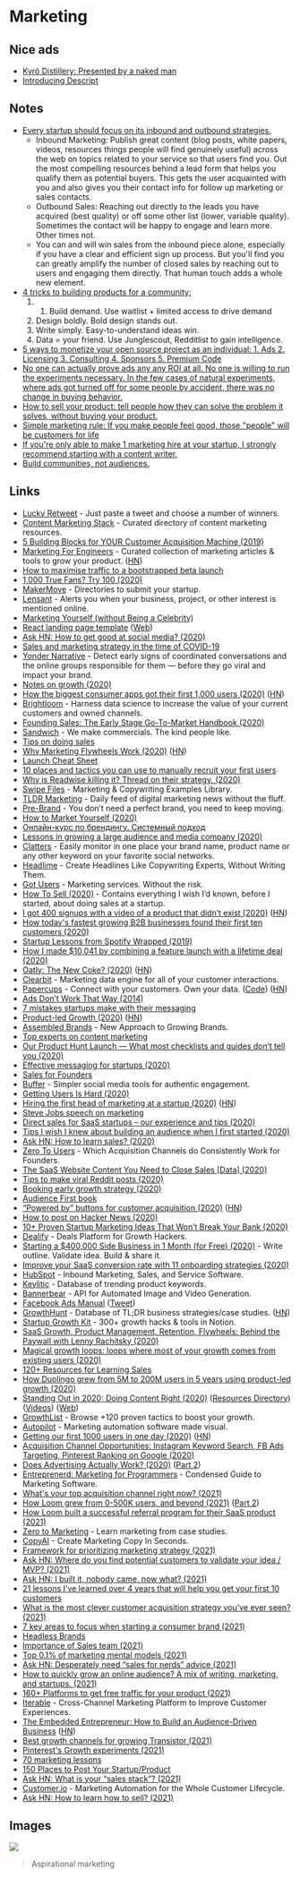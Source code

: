 # Marketing

## Nice ads

- [Kyrö Distillery: Presented by a naked man](https://www.youtube.com/watch?v=6Q35akNanEs)
- [Introducing Descript](https://www.youtube.com/watch?v=Bl9wqNe5J8U)

## Notes

- [Every startup should focus on its inbound and outbound strategies.](https://news.ycombinator.com/item?id=24233859)
  - Inbound Marketing: Publish great content (blog posts, white papers, videos, resources things people will find genuinely useful) across the web on topics related to your service so that users find you. Out the most compelling resources behind a lead form that helps you qualify them as potential buyers. This gets the user acquainted with you and also gives you their contact info for follow up marketing or sales contacts.
  - Outbound Sales: Reaching out directly to the leads you have acquired (best quality) or off some other list (lower, variable quality). Sometimes the contact will be happy to engage and learn more. Other times not.
  - You can and will win sales from the inbound piece alone, especially if you have a clear and efficient sign up process. But you'll find you can greatly amplify the number of closed sales by reaching out to users and engaging them directly. That human touch adds a whole new element.
- [4 tricks to building products for a community:](https://twitter.com/gregisenberg/status/1297551258048442369)
  1. 1. Build demand. Use waitlist + limited access to drive demand
  2. Design boldly. Bold design stands out.
  3. Write simply. Easy-to-understand ideas win.
  4. Data = your friend. Use Junglescout, Redditlist to gain intelligence.
- [5 ways to monetize your open source project as an individual: 1. Ads 2. Licensing 3. Consulting 4. Sponsors 5. Premium Code](https://twitter.com/zenorocha/status/1313140411699920899)
- [No one can actually prove ads any any ROI at all. No one is willing to run the experiments necessary. In the few cases of natural experiments, where ads got turned off for some people by accident, there was no change in buying behavior.](https://news.ycombinator.com/item?id=25623858)
- [How to sell your product: tell people how they can solve the problem it solves, without buying your product.](https://twitter.com/shl/status/1369026126366994432)
- [Simple marketing rule: If you make people feel good, those "people" will be customers for life](https://twitter.com/gregisenberg/status/1385586957519147008)
- [If you're only able to make 1 marketing hire at your startup, I strongly recommend starting with a content writer.](https://twitter.com/agazdecki/status/1391724959282565120)
- [Build communities, not audiences.](https://twitter.com/SoniaChanel617/status/1400430635035021312)

## Links

- [Lucky Retweet](https://luckyretweet.now.sh/) - Just paste a tweet and choose a number of winners.
- [Content Marketing Stack](http://www.contentmarketingstack.co/) - Curated directory of content marketing resources.
- [5 Building Blocks for YOUR Customer Acquisition Machine (2019)](https://alexiskold.net/2019/11/26/5-building-blocks-for-your-customer-acquisition-machine/)
- [Marketing For Engineers](https://github.com/LisaDziuba/Marketing-for-Engineers) - Curated collection of marketing articles & tools to grow your product. ([HN](https://news.ycombinator.com/item?id=23289185))
- [How to maximise traffic to a bootstrapped beta launch](https://sizle.io/how-to-maximise-traffic-to-a-bootstrapped-product-hunt-launch/)
- [1,000 True Fans? Try 100 (2020)](https://a16z.com/2020/02/06/100-true-fans/)
- [MakerMove](https://www.makermove.com/directories) - Directories to submit your startup.
- [Lensant](https://lensant.com/) - Alerts you when your business, project, or other interest is mentioned online.
- [Marketing Yourself (without Being a Celebrity)](https://www.swyx.io/writing/marketing-yourself/)
- [React landing page template](https://github.com/cruip/open-react-template) ([Web](https://cruip.com/))
- [Ask HN: How to get good at social media? (2020)](https://news.ycombinator.com/item?id=22933182)
- [Sales and marketing strategy in the time of COVID-19](https://www.notion.so/Sales-and-marketing-strategy-in-the-time-of-COVID-19-4e4589fd287c438eb863ecf66aff51e2)
- [Yonder Narrative](https://www.yonder-ai.com/product/) - Detect early signs of coordinated conversations and the online groups responsible for them — before they go viral and impact your brand.
- [Notes on growth (2020)](https://twitter.com/ibringtraffic/status/1258817333096673281)
- [How the biggest consumer apps got their first 1,000 users (2020)](https://www.lennyrachitsky.com/p/how-the-biggest-consumer-apps-got) ([HN](https://news.ycombinator.com/item?id=23290154))
- [Brightloom](https://www.brightloom.com/) - Harness data science to increase the value of your current customers and owned channels.
- [Founding Sales: The Early Stage Go-To-Market Handbook (2020)](https://www.holloway.com/b/founding-sales)
- [Sandwich](https://sandwich.co/) - We make commercials. The kind people like.
- [Tips on doing sales](https://news.ycombinator.com/item?id=23285438)
- [Why Marketing Flywheels Work (2020)](https://sparktoro.com/blog/why-marketing-flywheels-work/) ([HN](https://news.ycombinator.com/item?id=23308622))
- [Launch Cheat Sheet](https://github.com/sw-yx/launch-cheatsheet)
- [10 places and tactics you can use to manually recruit your first users](https://twitter.com/Mat_Sherman/status/1265777238315659265)
- [Why is Readwise killing it? Thread on their strategy. (2020)](https://twitter.com/sidharthajha/status/1223974782682697729)
- [Swipe Files](https://www.swipefiles.co/) - Marketing & Copywriting Examples Library.
- [TLDR Marketing](https://tldrmarketing.com/) - Daily feed of digital marketing news without the fluff.
- [Pre-Brand](https://pre-brand.com/) - You don’t need a perfect brand, you need to keep moving.
- [How to Market Yourself (2020)](https://dev.to/swyx/marketing-yourself-without-being-a-celebrity-398d)
- [Онлайн-курс по брендингу. Системный подход](https://school.nimax.ru/brands)
- [Lessons in growing a large audience and media company (2020)](https://twitter.com/adam_keesling/status/1275243132594995201)
- [Clatters](https://clatters.app/) - Easily monitor in one place your brand name, product name or any other keyword on your favorite social networks.
- [Headlime](https://headlime.io/) - Create Headlines Like Copywriting Experts, Without Writing Them.
- [Got Users](https://www.gotusers.com/) - Marketing services. Without the risk.
- [How To Sell (2020)](https://nabeelqu.co/post-selling) - Contains everything I wish I’d known, before I started, about doing sales at a startup.
- [I got 400 signups with a video of a product that didn’t exist (2020)](https://www.lunadio.com/blog/i-got-400-signups-with-a-video-of-a-product-that-didnt-exist) ([HN](https://news.ycombinator.com/item?id=23764098))
- [How today's fastest growing B2B businesses found their first ten customers (2020)](https://www.lennyrachitsky.com/p/how-todays-fastest-growing-b2b-businesses)
- [Startup Lessons from Spotify Wrapped (2019)](https://medium.com/@SarahMcBride/startup-lessons-from-spotify-wrapped-3807cb9336a9)
- [How I made \$10,041 by combining a feature launch with a lifetime deal (2020)](https://www.indiehackers.com/post/how-i-made-10-041-by-combining-a-feature-launch-with-a-lifetime-deal-3e6d094897)
- [Oatly: The New Coke? (2020)](https://divinations.substack.com/p/oatly-the-new-coke#) ([HN](https://news.ycombinator.com/item?id=24090492))
- [Clearbit](https://clearbit.com/) - Marketing data engine for all of your customer interactions.
- [Papercups](https://papercups.io/) - Connect with your customers. Own your data. ([Code](https://github.com/papercups-io/papercups)) ([HN](https://news.ycombinator.com/item?id=24133719))
- [Ads Don’t Work That Way (2014)](https://meltingasphalt.com/ads-dont-work-that-way/)
- [7 mistakes startups make with their messaging](https://twitter.com/Nicolascole77/status/1295742352301015041)
- [Product-led Growth (2020)](https://posthog.com/blog/product-led-growth) ([HN](https://news.ycombinator.com/item?id=24233859))
- [Assembled Brands](https://assembledbrands.com/) - New Approach to Growing Brands.
- [Top experts on content marketing](https://twitter.com/coreyhainesco/status/1297534306387218433)
- [Our Product Hunt Launch — What most checklists and guides don’t tell you (2020)](https://medium.com/@kGoedecke/our-product-hunt-launch-what-most-checklists-and-guides-dont-tell-you-48af24eb1a38)
- [Effective messaging for startups (2020)](https://twitter.com/JayKapoorNYC/status/1297548803466289153)
- [Sales for Founders](https://salesforfounders.com/)
- [Buffer](https://buffer.com/) - Simpler social media tools for authentic engagement.
- [Getting Users Is Hard (2020)](https://news.ycombinator.com/item?id=24386933)
- [Hiring the first head of marketing at a startup (2020)](https://helenmin.com/blog/first-head-of-marketing) ([HN](https://news.ycombinator.com/item?id=24448513))
- [Steve Jobs speech on marketing](https://www.youtube.com/watch?v=YM4If6YHN3s)
- [Direct sales for SaaS startups – our experience and tips (2020)](https://blog.palabra.io/learning-to-listen-direct-sales-tips-for-early-stage-startups)
- [Tips I wish I knew about building an audience when I first started (2020)](https://twitter.com/thisiskp_/status/1306614299218055169)
- [Ask HN: How to learn sales? (2020)](https://news.ycombinator.com/item?id=24601579)
- [Zero To Users](https://zerotousers.com/) - Which Acquisition Channels do Consistently Work for Founders.
- [The SaaS Website Content You Need to Close Sales [Data] (2020)](https://www.mikesonders.com/saas-website-content/)
- [Tips to make viral Reddit posts (2020)](https://twitter.com/1HaKr/status/1311230136679714817)
- [Booking early growth strategy (2020)](https://twitter.com/lennysan/status/1314237569622654976)
- [Audience First book](https://audiencefirst.link/)
- [“Powered by” buttons for customer acquisition (2020)](https://zerotousers.substack.com/p/how-43-founders-got-their-first-users) ([HN](https://news.ycombinator.com/item?id=24745007))
- [How to post on Hacker News (2020)](https://wiredcraft.com/blog/how-to-post-on-hacker-news/)
- [10+ Proven Startup Marketing Ideas That Won’t Break Your Bank (2020)](https://www.classicinformatics.com/blog/proven-startup-marketing-ideas)
- [Dealify](https://www.dealify.com/) - Deals Platform for Growth Hackers.
- [Starting a \$400,000 Side Business in 1 Month (for Free) (2020)](https://www.youtube.com/watch?v=NblHMZbYg-o) - Write outline. Validate idea. Build & share it.
- [Improve your SaaS conversion rate with 11 onboarding strategies (2020)](https://www.swipe.page/p/improve-your-saas-conversion-rate-with-11-onboarding-strategies)
- [HubSpot](https://www.hubspot.com/) - Inbound Marketing, Sales, and Service Software.
- [Keylitic](https://www.keylitic.com/) - Database of trending product keywords.
- [Bannerbear](https://www.bannerbear.com/) - API for Automated Image and Video Generation.
- [Facebook Ads Manual](https://superspicymedia.com/the-facebook-ads-manual) ([Tweet](https://twitter.com/jhooks/status/1321463201070899202))
- [GrowthHunt](https://www.growthunt.com/) - Database of TL;DR business strategies/case studies. ([HN](https://news.ycombinator.com/item?id=24957244))
- [Startup Growth Kit](https://startupgrow.co/) - 300+ growth hacks & tools in Notion.
- [SaaS Growth, Product Management, Retention, Flywheels: Behind the Paywall with Lenny Rachitsky (2020)](https://open.spotify.com/episode/7FDHrKxdnVcWMiCkaGK44q?si=YHnH5D63RVCkHm5MqHZ2Eg)
- [Magical growth loops: loops where most of your growth comes from existing users (2020)](https://twitter.com/lennysan/status/1328739791567872001)
- [120+ Resources for Learning Sales](https://www.loxoapp.com/120_sales_resources)
- [How Duolingo grew from 5M to 200M users in 5 years using product-led growth (2020)](https://twitter.com/Eepsita/status/1333407747111407621)
- [Standing Out in 2020: Doing Content Right (2020)](https://gumroad.com/l/doing-content-right) ([Resources Directory](https://www.notion.so/The-Doing-Content-Right-Directory-b170d7682d9f48aca2d946479fd27809)) ([Videos](https://www.youtube.com/playlist?app=desktop&list=PLDJ41lE0dRgopf_3Et1zJMzYYXAL8eYPL)) ([Web](https://doingcontentright.carrd.co/))
- [GrowthList](https://www.thegrowthlist.co/) - Browse +120 proven tactics to boost your growth.
- [Autopilot](https://www.autopilothq.com/) - Marketing automation software made visual.
- [Getting our first 1000 users in one day (2020)](https://francescodilorenzo.com/typefully-launch) ([HN](https://news.ycombinator.com/item?id=25374319))
- [Acquisition Channel Opportunities: Instagram Keyword Search, FB Ads Targeting, Pinterest Ranking on Google (2020)](https://www.indiehackers.com/post/acquisition-channel-opportunities-instagram-keyword-search-fb-ads-targeting-pinterest-ranking-on-google-3bec0075db)
- [Does Advertising Actually Work? (2020)](https://freakonomics.com/podcast/advertising-part-1/) ([Part 2](https://freakonomics.com/podcast/advertising-part-2/))
- [Entreprenerd: Marketing for Programmers](https://www.jackkinsella.ie/books/entreprenerd/marketing_for_programmers) - Condensed Guide to Marketing Software.
- [What's your top acquisition channel right now? (2021)](https://www.indiehackers.com/post/whats-your-top-acquisition-channel-right-now-1d022752f5)
- [How Loom grew from 0-500K users, and beyond (2021)](https://twitter.com/_shahedk/status/1364964378332823552) ([Part 2](https://twitter.com/_shahedk/status/1367532451594006530))
- [How Loom built a successful referral program for their SaaS product (2021)](https://twitter.com/_shahedk/status/1367532457075957761)
- [Zero to Marketing](https://zerotomarketing.com/) - Learn marketing from case studies.
- [CopyAI](https://www.copy.ai/) - Create Marketing Copy In Seconds.
- [Framework for prioritizing marketing strategy (2021)](https://twitter.com/theandreboso/status/1370101537893146627)
- [Ask HN: Where do you find potential customers to validate your idea / MVP? (2021)](https://news.ycombinator.com/item?id=26644616)
- [Ask HN: I built it, nobody came, now what? (2021)](https://news.ycombinator.com/item?id=26734079)
- [21 lessons I’ve learned over 4 years that will help you get your first 10 customers](https://twitter.com/KarthikS2206/status/1379656690740568067)
- [What is the most clever customer acquisition strategy you’ve ever seen? (2021)](https://twitter.com/patrick_oshag/status/1384995096660221953)
- [7 key areas to focus when starting a consumer brand (2021)](https://twitter.com/jwmares/status/1387818691962753027)
- [Headless Brands](https://otherinter.net/web3/headless-brands/)
- [Importance of Sales team (2021)](https://twitter.com/paulstovell/status/1389881033470869504)
- [Top 0.1% of marketing mental models (2021)](https://twitter.com/george__mack/status/1391824470977941516)
- [Ask HN: Desperately need “sales for nerds” advice (2021)](https://news.ycombinator.com/item?id=27192884)
- [How to quickly grow an online audience? A mix of writing, marketing, and startups. (2021)](https://twitter.com/Julian/status/1396901044429496329)
- [160+ Platforms to get free traffic for your product (2021)](https://gumroad.com/l/free-traffic)
- [Iterable](https://iterable.com/) - Cross-Channel Marketing Platform to Improve Customer Experiences.
- [The Embedded Entrepreneur: How to Build an Audience-Driven Business](https://embeddedentrepreneur.com/) ([HN](https://news.ycombinator.com/item?id=27378561))
- [Best growth channels for growing Transistor (2021)](https://www.reddit.com/r/SaaS/comments/nrjsao/im_40_years_old_and_i_finally_bootstrapped_a_saas/h0hnkyy?utm_source=share&utm_medium=web2x&context=3)
- [Pinterest's Growth experiments (2021)](https://twitter.com/searchbrat/status/1400455348897521672)
- [70 marketing lessons](https://twitter.com/heyblake/status/1402048227025690624)
- [150 Places to Post Your Startup/Product](https://breue.com/places_to_post_startup)
- [Ask HN: What is your “sales stack”? (2021)](https://news.ycombinator.com/item?id=27525819)
- [Customer.io](https://customer.io/) - Marketing Automation for the Whole Customer Lifecycle.
- [Ask HN: How to learn how to sell? (2021)](https://news.ycombinator.com/item?id=27653357)

## Images

![](https://i.imgur.com/ZVPjkzh.png)

> Aspirational marketing

